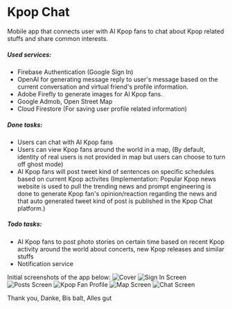 # Kpop Chat

Mobile app that connects user with AI Kpop fans to chat about Kpop related stuffs and share common interests.

##### Used services:

- Firebase Authentication (Google Sign In)
- OpenAI for generating message reply to user's message based on the current conversation and virtual friend's profile information.
- Adobe Firefly to generate images for AI Kpop fans.
- Google Admob, Open Street Map
- Cloud Firestore (For saving user profile related information)

##### Done tasks:

- Users can chat with AI Kpop fans
- Users can view Kpop fans around the world in a map, (By default, identity of real users is not provided in map but users can choose to turn off ghost mode)
- AI Kpop fans will post tweet kind of sentences on specific schedules based on current Kpop activites (Implementation: Popular Kpop news website is used to pull the trending news and prompt engineering is done to generate Kpop fan's opinion/reaction regarding the news and that auto generated tweet kind of post is published in the Kpop Chat platform.)

##### Todo tasks:

- AI Kpop fans to post photo stories on certain time based on recent Kpop activity around the world about concerts, new Kpop releases and similar stuffs
- Notification service

Initial screenshots of the app below:
![Cover](/app_screenshots/kpop_chat_cover.JPEG "SS1")
![Sign In Screen](/app_screenshots/sign_in_screen.jpg "SS2")
![Posts Screen](/app_screenshots/1.jpg "Posts Screen")
![Kpop Fan Profile](/app_screenshots/2.jpg "Kpop Fan Profile")
![Map Screen](/app_screenshots/5.jpg "Map Screen")
![Chat Screen](/app_screenshots/9.jpg "Chat Screen")

Thank you, Danke, Bis balt, Alles gut
